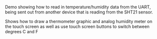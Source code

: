 Demo showing how to read in temperature/humidity data from the UART, 
being sent out from another device that is reading from the SHT21 sensor.

Shows how to draw a thermometer graphic and analog humidity meter on the touch screen
as well as use touch screen buttons to switch between degrees C and F

